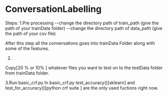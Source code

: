 # ConversationLabelling
Steps:
1.Pre processing 
--change the directory path of train_path (give the path of your trainData folder)
--change the directory path of data_path (give the path of your csv file)

After this step all the conversations goes into trainData Folder along with some of the features.

2.
Copy[20 % or 10% ] whatever files you want to test on to the testData folder from trainData folder.

3.Run basic_crf.py
    In basic_crf.py test_accuracy()[sklearn] and test_for_accuracy()[python crf suite ] are the only used fuctions right now.
